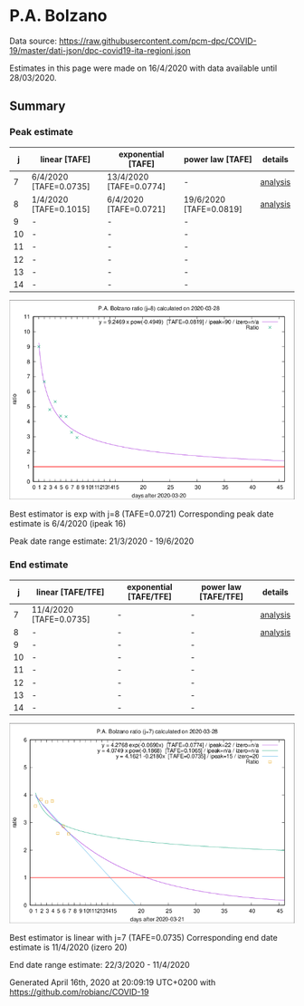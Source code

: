 # P.A. Bolzano


Data source: https://raw.githubusercontent.com/pcm-dpc/COVID-19/master/dati-json/dpc-covid19-ita-regioni.json

Estimates in this page were made on 16/4/2020 with data available until 28/03/2020.


## Summary 

### Peak estimate 
|j|linear [TAFE]|exponential [TAFE]|power law [TAFE]|details|
|---|----|-----------|---------|-------|
|7|6/4/2020 [TAFE=0.0735]|13/4/2020 [TAFE=0.0774]|-|[analysis](COVID-19_p.a._bolzano_j7_2020-03-28.md)|
|8|1/4/2020 [TAFE=0.1015]|6/4/2020 [TAFE=0.0721]|19/6/2020 [TAFE=0.0819]|[analysis](COVID-19_p.a._bolzano_j8_2020-03-28.md)|
|9|-|-|-||
|10|-|-|-||
|11|-|-|-||
|12|-|-|-||
|13|-|-|-||
|14|-|-|-||

![best peak estimate](COVID-19_p.a._bolzano_j8_2020-03-28.png)

Best estimator is exp with j=8 (TAFE=0.0721)
Corresponding peak date estimate is 6/4/2020 (ipeak 16)


Peak date range estimate: 21/3/2020 - 19/6/2020

### End estimate 
|j|linear [TAFE/TFE]|exponential [TAFE/TFE]|power law [TAFE/TFE]|details|
|---|----|-----------|---------|-------|
|7|11/4/2020 [TAFE=0.0735]|-|-|[analysis](COVID-19_p.a._bolzano_j7_2020-03-28.md)|
|8|-|-|-|[analysis](COVID-19_p.a._bolzano_j8_2020-03-28.md)|
|9|-|-|-||
|10|-|-|-||
|11|-|-|-||
|12|-|-|-||
|13|-|-|-||
|14|-|-|-||

![best zero estimate](COVID-19_p.a._bolzano_j7_2020-03-28.png)

Best estimator is linear with j=7 (TAFE=0.0735)
Corresponding end date estimate is 11/4/2020 (izero 20)


End date range estimate: 22/3/2020 - 11/4/2020

Generated April 16th, 2020 at 20:09:19 UTC+0200 with https://github.com/robianc/COVID-19
